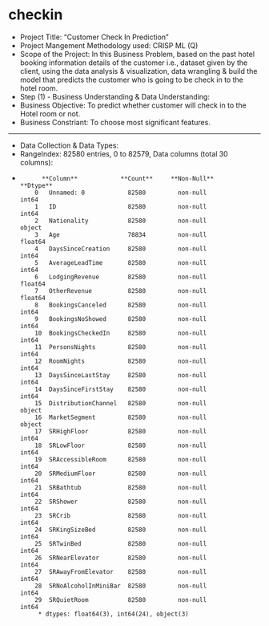 # checkin
* Project Title: “Customer Check In Prediction”
* Project Mangement Methodology used: CRISP ML (Q)
* Scope of the Project: In this Business Problem, based on the past hotel booking information details of the customer i.e., dataset given by the client, using the data  analysis & visualization, data wrangling & build the model that predicts the customer who is going to be check in to the hotel room.
* Step (1) - Business Understanding & Data Understanding:
* Business Objective: To predict whether customer will check in to the Hotel room or not.
* Business Constriant: To choose most significant features.
***********************************************************************************************************************************************************************
* Data Collection & Data Types:   
* RangeIndex: 82580 entries, 0 to 82579, Data columns (total 30 columns):
*           **Column**            **Count**     **Non-Null**       **Dtype**  
          0   Unnamed: 0            82580         non-null           int64  
          1   ID                    82580         non-null           int64  
          2   Nationality           82580         non-null           object 
          3   Age                   78834         non-null           float64
          4   DaysSinceCreation     82580         non-null           int64  
          5   AverageLeadTime       82580         non-null           int64  
          6   LodgingRevenue        82580         non-null           float64
          7   OtherRevenue          82580         non-null           float64
          8   BookingsCanceled      82580         non-null           int64  
          9   BookingsNoShowed      82580         non-null           int64  
          10  BookingsCheckedIn     82580         non-null           int64  
          11  PersonsNights         82580         non-null           int64  
          12  RoomNights            82580         non-null           int64  
          13  DaysSinceLastStay     82580         non-null           int64  
          14  DaysSinceFirstStay    82580         non-null           int64  
          15  DistributionChannel   82580         non-null           object 
          16  MarketSegment         82580         non-null           object 
          17  SRHighFloor           82580         non-null           int64  
          18  SRLowFloor            82580         non-null           int64  
          19  SRAccessibleRoom      82580         non-null           int64  
          20  SRMediumFloor         82580         non-null           int64  
          21  SRBathtub             82580         non-null           int64  
          22  SRShower              82580         non-null           int64  
          23  SRCrib                82580         non-null           int64  
          24  SRKingSizeBed         82580         non-null           int64  
          25  SRTwinBed             82580         non-null           int64  
          26  SRNearElevator        82580         non-null           int64  
          27  SRAwayFromElevator    82580         non-null           int64  
          28  SRNoAlcoholInMiniBar  82580         non-null           int64  
          29  SRQuietRoom           82580         non-null           int64  
           * dtypes: float64(3), int64(24), object(3)   
